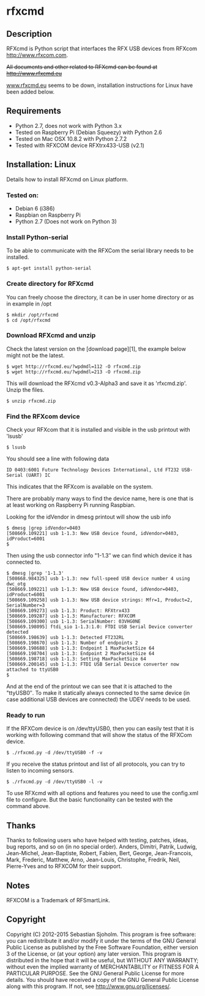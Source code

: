 # rfxcmd


## Description

RFXcmd is Python script that interfaces the RFX USB devices from RFXcom http://www.rfxcom.com.

~~All documents and other related to RFXcmd can be found at http://www.rfxcmd.eu~~

www.rfxcmd.eu seems to be down, installation instructions for Linux have been added below.


## Requirements

- Python 2.7, does not work with Python 3.x
- Tested on Raspberry Pi (Debian Squeezy) with Python 2.6
- Tested on Mac OSX 10.8.2 with Python 2.7.2
- Tested with RFXCOM device RFXtrx433-USB (v2.1)

## Installation: Linux

Details how to install RFXcmd on Linux platform.

### Tested on:

* Debian 6 (i386)  
* Raspbian on Raspberry Pi  
* Python 2.7 (Does not work on Python 3)

### Install Python-serial

To be able to communicate with the RFXCom the serial library needs to be installed.

    $ apt-get install python-serial

### Create directory for RFXcmd

You can freely choose the directory, it can be in user home directory or as in example in /opt

    $ mkdir /opt/rfxcmd
    $ cd /opt/rfxcmd

### Download RFXcmd and unzip

Check the latest version on the [download page][1], the example below might not be the latest.

    $ wget http://rfxcmd.eu/?wpdmdl=112 -O rfxcmd.zip
    $ wget http://rfxcmd.eu/?wpdmdl=213 -O rfxcmd.zip


This will download the RFXcmd v0.3-Alpha3 and save it as 'rfxcmd.zip'. Unzip the files.

    $ unzip rfxcmd.zip

### Find the RFXcom device

Check your RFXcom that it is installed and visible in the usb printout with 'lsusb'

    $ lsusb

You should see a line with following data

    ID 0403:6001 Future Technology Devices International, Ltd FT232 USB-Serial (UART) IC

This indicates that the RFXcom is available on the system.

There are probably many ways to find the device name, here is one that is at least working on Raspberry Pi running Raspbian.

Looking for the idVendor in dmesg printout will show the usb info

    $ dmesg |grep idVendor=0403
    [508669.109221] usb 1-1.3: New USB device found, idVendor=0403, idProduct=6001
    $

Then using the usb connector info "1-1.3″ we can find which device it has connected to.

    $ dmesg |grep '1-1.3'
    [508668.984325] usb 1-1.3: new full-speed USB device number 4 using dwc_otg
    [508669.109221] usb 1-1.3: New USB device found, idVendor=0403, idProduct=6001
    [508669.109258] usb 1-1.3: New USB device strings: Mfr=1, Product=2, SerialNumber=3
    [508669.109273] usb 1-1.3: Product: RFXtrx433
    [508669.109287] usb 1-1.3: Manufacturer: RFXCOM
    [508669.109300] usb 1-1.3: SerialNumber: 03VHG0NE
    [508669.198095] ftdi_sio 1-1.3:1.0: FTDI USB Serial Device converter detected
    [508669.198639] usb 1-1.3: Detected FT232RL
    [508669.198670] usb 1-1.3: Number of endpoints 2
    [508669.198688] usb 1-1.3: Endpoint 1 MaxPacketSize 64
    [508669.198704] usb 1-1.3: Endpoint 2 MaxPacketSize 64
    [508669.198718] usb 1-1.3: Setting MaxPacketSize 64
    [508669.200145] usb 1-1.3: FTDI USB Serial Device converter now attached to ttyUSB0
    $

And at the end of the printout we can see that it is attached to the "ttyUSB0″. To make it statically always connected to the same device (in case additional USB devices are connected) the UDEV needs to be used.

### Ready to run

If the RFXCom device is on /dev/ttyUSB0, then you can easily test that it is working with following command that will show the status of the RFXCom device.

    $ ./rfxcmd.py -d /dev/ttyUSB0 -f -v

If you receive the status printout and list of all protocols, you can try to listen to incoming sensors.

    $ ./rfxcmd.py -d /dev/ttyUSB0 -l -v

To use RFXcmd with all options and features you need to use the config.xml file to configure. But the basic functionality can be tested with the command above.


## Thanks

Thanks to following users who have helped with testing, patches, ideas, bug reports, and so on (in no special order). Anders, Dimitri, Patrik, Ludwig, Jean-Michel, Jean-Baptiste, Robert, Fabien, Bert, George, Jean-Francois, Mark, Frederic, Matthew, Arno, Jean-Louis, Christophe, Fredrik, Neil, Pierre-Yves and to RFXCOM for their support.

## Notes

RFXCOM is a Trademark of RFSmartLink.

## Copyright

Copyright (C) 2012-2015 Sebastian Sjoholm. This program is free software: you can redistribute it and/or modify it under the terms of the GNU General Public License as published by the Free Software Foundation, either version 3 of the License, or (at your option) any later version. This program is distributed in the hope that it will be useful, but WITHOUT ANY WARRANTY; without even the implied warranty of MERCHANTABILITY or FITNESS FOR A PARTICULAR PURPOSE. See the GNU General Public License for more details. You should have received a copy of the GNU General Public License along with this program. If not, see <http://www.gnu.org/licenses/>.
